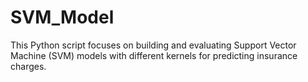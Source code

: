 # SVM_Model
This Python script focuses on building and evaluating Support Vector Machine (SVM) models with different kernels for predicting insurance charges. 
